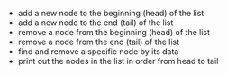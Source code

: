 - add a new node to the beginning (head) of the list
- add a new node to the end (tail) of the list
- remove a node from the beginning (head) of the list
- remove a node from the end (tail) of the list
- find and remove a specific node by its data
- print out the nodes in the list in order from head to tail
